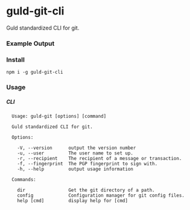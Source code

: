 # guld-git-cli

Guld standardized CLI for git.

### Example Output

### Install

```
npm i -g guld-git-cli
```

### Usage

##### CLI

```
  Usage: guld-git [options] [command]

  Guld standardized CLI for git.

  Options:

    -V, --version      output the version number
    -u, --user         The user name to set up.
    -r, --recipient    The recipient of a message or transaction.
    -f, --fingerprint  The PGP fingerprint to sign with.
    -h, --help         output usage information

  Commands:

    dir                Get the git directory of a path.
    config             Configuration manager for git config files.
    help [cmd]         display help for [cmd]
```

